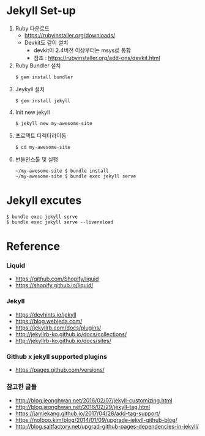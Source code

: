 # Jekyll Set-up
1. Ruby 다운로드
    * https://rubyinstaller.org/downloads/
    * Devkit도 같이 설치
        * devkit이 2.4버전 이상부터는 msys로 통합
        * 참조 : https://rubyinstaller.org/add-ons/devkit.html
1. Ruby Bundler 설치
    ```
    $ gem install bundler
    ```
1. Jeykyll 설치
    ```
    $ gem install jekyll
    ```
1. Init new jekyll
    ```
    $ jekyll new my-awesome-site
    ```
1. 프로젝트 디렉터리이동
    ```
    $ cd my-awesome-site
    ```
1. 번들인스톨 및 실행
    ```
    ~/my-awesome-site $ bundle install
    ~/my-awesome-site $ bundle exec jekyll serve
    ```
# Jekyll excutes
```
$ bundle exec jekyll serve
$ bundle exec jekyll serve --livereload
```

# Reference
### Liquid
* https://github.com/Shopify/liquid
* https://shopify.github.io/liquid/

### Jekyll
* https://devhints.io/jekyll
* https://blog.webjeda.com/
* https://jekyllrb.com/docs/plugins/
* http://jekyllrb-ko.github.io/docs/collections/
* http://jekyllrb-ko.github.io/docs/sites/

### Github x jekyll supported plugins
* https://pages.github.com/versions/


### 참고한 글들
* http://blog.jeonghwan.net/2016/02/07/jekyll-customizing.html
* http://blog.jeonghwan.net/2016/02/29/jekyll-tag.html
* https://jamiekang.github.io/2017/04/28/add-tag-support/
* https://nolboo.kim/blog/2014/01/09/upgrade-jekyll-github-blog/
* http://blog.saltfactory.net/upgrad-github-pages-dependencies-in-jekyll/